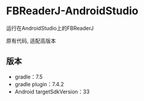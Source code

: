 # FBReaderJ-AndroidStudio
运行在AndroidStudio上的FBReaderJ

原有代码, 适配高版本
## 版本
- gradle：7.5
- gradle plugin：7.4.2
- Android targetSdkVersion：33
